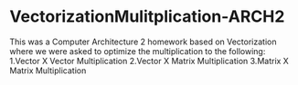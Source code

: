 # VectorizationMulitplication-ARCH2
This was a Computer Architecture 2 homework based on Vectorization where we were asked to optimize the multiplication to the following:
1.Vector X Vector Multiplication
2.Vector X Matrix Multiplication
3.Matrix X Matrix Multiplication
